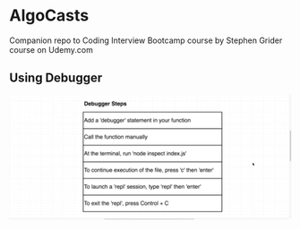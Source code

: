 # AlgoCasts

Companion repo to Coding Interview Bootcamp course by Stephen Grider course on Udemy.com

## Using Debugger

![Debugger](./debugger.png "Title")
